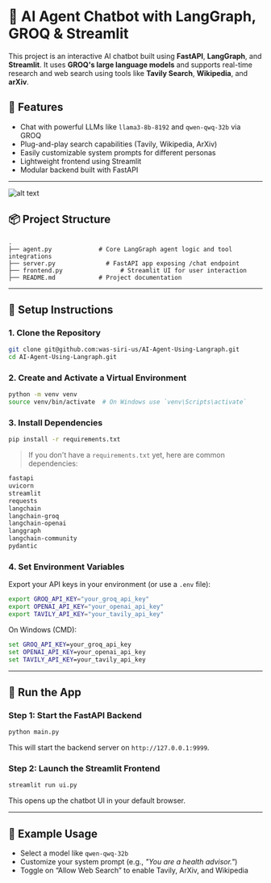 # 🧠 AI Agent Chatbot with LangGraph, GROQ & Streamlit

This project is an interactive AI chatbot built using **FastAPI**, **LangGraph**, and **Streamlit**. It uses **GROQ's large language models** and supports real-time research and web search using tools like **Tavily Search**, **Wikipedia**, and **arXiv**.

## 🌟 Features

- Chat with powerful LLMs like `llama3-8b-8192` and `qwen-qwq-32b` via GROQ
- Plug-and-play search capabilities (Tavily, Wikipedia, ArXiv)
- Easily customizable system prompts for different personas
- Lightweight frontend using Streamlit
- Modular backend built with FastAPI

---


![alt text](image.png)
## 📦 Project Structure

```
.
├── agent.py             # Core LangGraph agent logic and tool integrations
├── server.py              # FastAPI app exposing /chat endpoint
├── frontend.py                # Streamlit UI for user interaction
├── README.md            # Project documentation
```

---

## 🔧 Setup Instructions

### 1. Clone the Repository

```bash
git clone git@github.com:was-siri-us/AI-Agent-Using-Langraph.git
cd AI-Agent-Using-Langraph.git
```

### 2. Create and Activate a Virtual Environment

```bash
python -m venv venv
source venv/bin/activate  # On Windows use `venv\Scripts\activate`
```

### 3. Install Dependencies

```bash
pip install -r requirements.txt
```

> If you don't have a `requirements.txt` yet, here are common dependencies:
```txt
fastapi
uvicorn
streamlit
requests
langchain
langchain-groq
langchain-openai
langgraph
langchain-community
pydantic
```

### 4. Set Environment Variables

Export your API keys in your environment (or use a `.env` file):

```bash
export GROQ_API_KEY="your_groq_api_key"
export OPENAI_API_KEY="your_openai_api_key"
export TAVILY_API_KEY="your_tavily_api_key"
```

On Windows (CMD):

```cmd
set GROQ_API_KEY=your_groq_api_key
set OPENAI_API_KEY=your_openai_api_key
set TAVILY_API_KEY=your_tavily_api_key
```

---

## 🚀 Run the App

### Step 1: Start the FastAPI Backend

```bash
python main.py
```

This will start the backend server on `http://127.0.0.1:9999`.

### Step 2: Launch the Streamlit Frontend

```bash
streamlit run ui.py
```

This opens up the chatbot UI in your default browser.

---

## 🔄 Example Usage

- Select a model like `qwen-qwq-32b`
- Customize your system prompt (e.g., *"You are a health advisor."*)
- Toggle on “Allow Web Search” to enable Tavily, ArXiv, and Wikipedia
